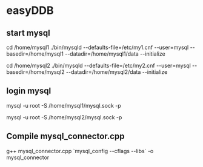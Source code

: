 # easyDDB

## start mysql 

cd /home/mysql1
./bin/mysqld --defaults-file=/etc/my1.cnf  --user=mysql --basedir=/home/mysql1 --datadir=/home/mysql1/data  --initialize 

cd /home/mysql2
./bin/mysqld --defaults-file=/etc/my2.cnf  --user=mysql --basedir=/home/mysql2 --datadir=/home/mysql2/data  --initialize

## login mysql
mysql -u root -S /home/mysql1/mysql.sock -p

mysql -u root -S /home/mysql2/mysql.sock -p


## Compile mysql_connector.cpp
g++ mysql_connector.cpp \`mysql_config --cflags --libs\` -o mysql_connector
